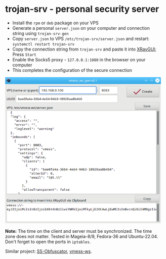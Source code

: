 # trojan-srv - personal security server
+ Install the `rpm` or `deb` package on your VPS
+ Generate a personal `server.json` on your computer and connection string using `trojan-srv-gen`
+ Copy `server.json` to VPS `/etc/trojan-srv/server.json` and restart: `systemctl restart trojan-srv`
+ Copy the connection string from `trojan-srv` and paste it into [XRayGUI](https://github.com/AKotov-dev/XRayGUI); Press `Start`
+ Enable the Socks5 proxy - `127.0.0.1:1080` in the browser on your computer
+ This completes the configuration of the secure connection

![](https://raw.githubusercontent.com/AKotov-dev/vmess-ws/main/ScreenShot1.png)

**Note:** The time on the client and server must be synchronized. The time zone does not matter. Tested in Mageia-8/9, Fedora-36 and Ubuntu-22.04. Don't forget to open the ports in `iptables`.  
  
Similar project: [SS-Obfuscator](https://github.com/AKotov-dev/SS-Obfuscator), [vmess-ws](https://github.com/AKotov-dev/vmess-ws).
